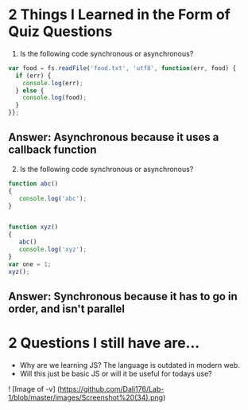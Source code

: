 # 2 Things I Learned in the Form of Quiz Questions

1. Is the following code synchronous or asynchronous?

```js
var food = fs.readFile('food.txt', 'utf8', function(err, food) {
  if (err) {
    console.log(err);
  } else {
    console.log(food);
  }
}};
```

## Answer: Asynchronous because it uses a callback function

2. Is the following code synchronous or asynchronous?

```js
function abc()
{
   console.log('abc');
}


function xyz()
{
   abc()
   console.log('xyz');
}
var one = 1;
xyz();
```

## Answer: Synchronous because it has to go in order, and isn't parallel

# 2 Questions I still have are...

* Why are we learning JS? The language is outdated in modern web.
* Will this just be basic JS or will it be useful for todays use?

! [Image of -v] (https://github.com/Dali176/Lab-1/blob/master/images/Screenshot%20(34).png)
